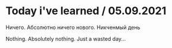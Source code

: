 # Today i've learned  / 05.09.2021 


Ничего. Абсолютно ничего нового. Никченмый день

Nothing. Absolutely nothing. Just a wasted day...